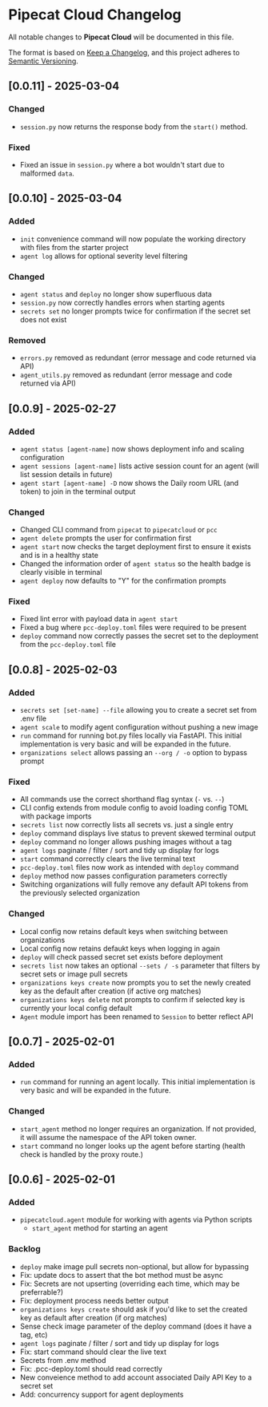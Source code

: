 # Pipecat Cloud Changelog

All notable changes to **Pipecat Cloud** will be documented in this file.

The format is based on [Keep a Changelog](https://keepachangelog.com/en/1.0.0/),
and this project adheres to [Semantic Versioning](https://semver.org/spec/v2.0.0.html).

## [0.0.11] - 2025-03-04

### Changed

- `session.py` now returns the response body from the `start()` method.

### Fixed

- Fixed an issue in `session.py` where a bot wouldn't start due to malformed
  `data`.

## [0.0.10] - 2025-03-04

### Added

- `init` convenience command will now populate the working directory with files from the starter project
- `agent log` allows for optional severity level filtering

### Changed

- `agent status` and `deploy` no longer show superfluous data
- `session.py` now correctly handles errors when starting agents
- `secrets set` no longer prompts twice for confirmation if the secret set does not exist

### Removed

- `errors.py` removed as redundant (error message and code returned via API)
- `agent_utils.py` removed as redundant (error message and code returned via API)

## [0.0.9] - 2025-02-27

### Added

- `agent status [agent-name]` now shows deployment info and scaling configuration
- `agent sessions [agent-name]` lists active session count for an agent (will list session details in future)
- `agent start [agent-name] -D` now shows the Daily room URL (and token) to join in the terminal output

### Changed

- Changed CLI command from `pipecat` to `pipecatcloud` or `pcc`
- `agent delete` prompts the user for confirmation first
- `agent start` now checks the target deployment first to ensure it exists and is in a healthy state
- Changed the information order of `agent status` so the health badge is clearly visible in terminal
- `agent deploy` now defaults to "Y" for the confirmation prompts

### Fixed

- Fixed lint error with payload data in `agent start`
- Fixed a bug where `pcc-deploy.toml` files were required to be present
- `deploy` command now correctly passes the secret set to the deployment from the `pcc-deploy.toml` file

## [0.0.8] - 2025-02-03

### Added

- `secrets set [set-name] --file` allowing you to create a secret set from .env file
- `agent scale` to modify agent configuration without pushing a new image
- `run` command for running bot.py files locally via FastAPI. This initial implementation is very basic and will be expanded in the future.
- `organizations select` allows passing an `--org / -o` option to bypass prompt

### Fixed

- All commands use the correct shorthand flag syntax (`-` vs. `--`)
- CLI config extends from module config to avoid loading config TOML with package imports
- `secrets list` now correctly lists all secrets vs. just a single entry
- `deploy` command displays live status to prevent skewed terminal output
- `deploy` command no longer allows pushing images without a tag
- `agent logs` paginate / filter / sort and tidy up display for logs
- `start` command correctly clears the live terminal text
- `pcc-deploy.toml` files now work as intended with `deploy` command
- `deploy` method now passes configuration parameters correctly
- Switching organizations will fully remove any default API tokens from the previously selected organization

### Changed

- Local config now retains default keys when switching between organizations
- Local config now retains defaukt keys when logging in again
- `deploy` will check passed secret set exists before deployment
- `secrets list` now takes an optional `--sets / -s` parameter that filters by secret sets or image pull secrets
- `organizations keys create` now prompts you to set the newly created key as the default after creation (if active org matches)
- `organizations keys delete` not prompts to confirm if selected key is currently your local config default
- `Agent` module import has been renamed to `Session` to better reflect API

## [0.0.7] - 2025-02-01

### Added

- `run` command for running an agent locally. This initial implementation is very basic and will be expanded in the future.

### Changed

- `start_agent` method no longer requires an organization. If not provided, it will assume the namespace of the API token owner.
- `start` command no longer looks up the agent before starting (health check is handled by the proxy route.)

## [0.0.6] - 2025-02-01

### Added

- `pipecatcloud.agent` module for working with agents via Python scripts
  - `start_agent` method for starting an agent

### Backlog

- `deploy` make image pull secrets non-optional, but allow for bypassing
- Fix: update docs to assert that the bot method must be async
- Fix: Secrets are not upserting (overriding each time, which may be preferrable?)
- Fix: deployment process needs better output
- `organizations keys create` should ask if you'd like to set the created key as default after creation (if org matches)
- Sense check image parameter of the deploy command (does it have a tag, etc)
- `agent logs` paginate / filter / sort and tidy up display for logs
- Fix: start command should clear the live text
- Secrets from .env method
- Fix: .pcc-deploy.toml should read correctly
- New conveience method to add account associated Daily API Key to a secret set
- Add: concurrency support for agent deployments
